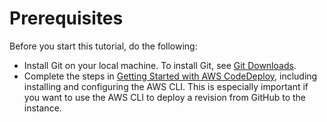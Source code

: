 # Prerequisites<a name="tutorials-github-prerequisites"></a>

Before you start this tutorial, do the following:
+ Install Git on your local machine\. To install Git, see [Git Downloads](http://git-scm.com/downloads)\.
+ Complete the steps in [Getting Started with AWS CodeDeploy](getting-started-codedeploy.md), including installing and configuring the AWS CLI\. This is especially important if you want to use the AWS CLI to deploy a revision from GitHub to the instance\.